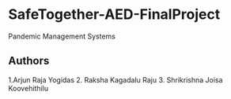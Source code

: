 # SafeTogether-AED-FinalProject

Pandemic Management Systems

## Authors

1.Arjun Raja Yogidas
2. Raksha Kagadalu Raju
3. Shrikrishna Joisa Koovehithilu
